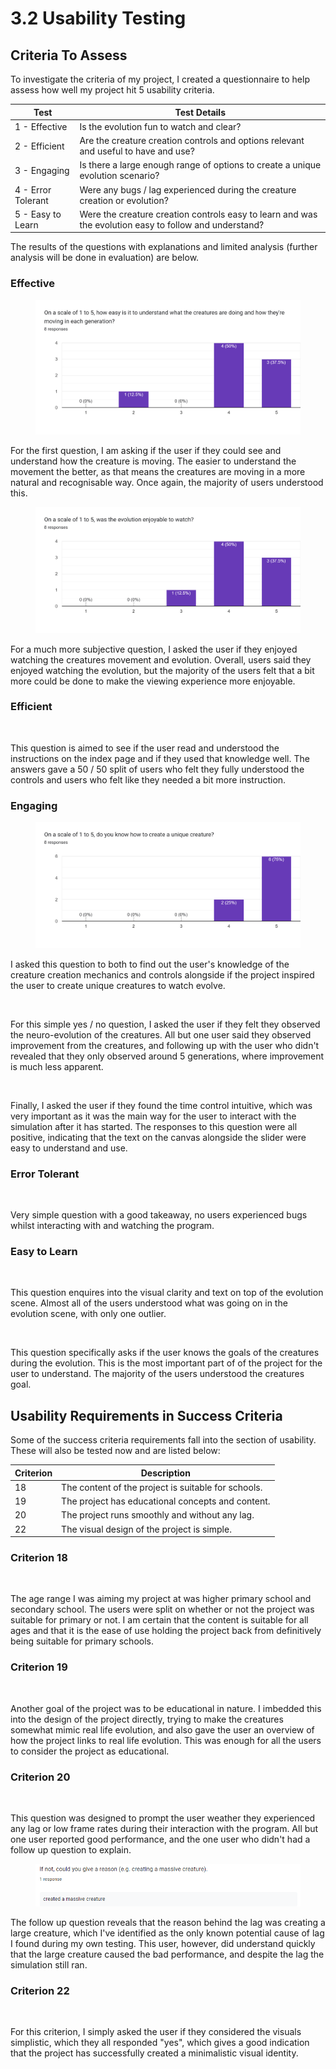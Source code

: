 # 3.2 Usability Testing

## Criteria To Assess

To investigate the criteria of my project, I created a questionnaire to help assess how well my project hit 5 usability criteria.

| Test               | Test Details                                                                                           |
| ------------------ | ------------------------------------------------------------------------------------------------------ |
| 1 - Effective      | Is the evolution fun to watch and clear?                                                               |
| 2 - Efficient      | Are the creature creation controls and options relevant and useful to have and use?                    |
| 3 - Engaging       | Is there a large enough range of options to create a unique evolution scenario?                        |
| 4 - Error Tolerant | Were any bugs / lag experienced during the creature creation or evolution?                             |
| 5 - Easy to Learn  | Were the creature creation controls easy to learn and was the evolution easy to follow and understand? |

The results of the questions with explanations and limited analysis (further analysis will be done in evaluation) are below.

### Effective

<figure><img src="../.gitbook/assets/image (5) (2).png" alt=""><figcaption></figcaption></figure>

For the first question, I am asking if the user if they could see and understand how the creature is moving. The easier to understand the movement the better, as that means the creatures are moving in a more natural and recognisable way. Once again, the majority of users understood this.

<figure><img src="../.gitbook/assets/image (2) (1) (3).png" alt=""><figcaption></figcaption></figure>

For a much more subjective question, I asked the user if they enjoyed watching the creatures movement and evolution. Overall, users said they enjoyed watching the evolution, but the majority of the users felt that a bit more could be done to make the viewing experience more enjoyable.

### Efficient

<figure><img src="https://lh6.googleusercontent.com/FrEfo4OsasKylstBHmSGzI0cPysKFoSK3D1KVvecGKA_GrHzw8K2pFdC25wvJpJ-X9mG11VjlgzQNSyhCXaAOts7JKPfyd8Ky547kS36IhCIleLsKn1p5ZEQBGlcl2pLPmTD3ms9bGb7WiVm6_Ikz2NcwswpTDXQlxXxdJUUZFNAb0qB7RRrViZt7g" alt=""><figcaption></figcaption></figure>

This question is aimed to see if the user read and understood the instructions on the index page and if they used that knowledge well. The answers gave a 50 / 50 split of users who felt they fully understood the controls and users who felt like they needed a bit more instruction.&#x20;

### Engaging

<figure><img src="../.gitbook/assets/image (17) (2).png" alt=""><figcaption></figcaption></figure>

I asked this question to both to find out the user's knowledge of the creature creation mechanics and controls alongside if the project inspired the user to create unique creatures to watch evolve.

<figure><img src="https://lh4.googleusercontent.com/VeOyifCeTv9qE4x0hqqhFcmW0qRX1LC9gMMIzYKi6pRGf-fAmtOoek8QrOeuA2lWXw4xGNfUSmrg0P3a98sM6wY8F1uXsJMi00-uCSl6gbqBzw6lUGwoYFX2SeM4sfIRJBryxwABQmjIxqLIWT4-Lrp0u4aA6vETcCKdkDjx66aNGRDdfRpeMhi-eA" alt=""><figcaption></figcaption></figure>

For this simple yes / no question, I asked the user if they felt they observed the neuro-evolution of the creatures. All but one user said they observed improvement from the creatures, and following up with the user who didn't revealed that they only observed around 5 generations, where improvement is much less apparent.

<figure><img src="https://lh3.googleusercontent.com/rEZb93z5OkYmJVhi6lv3hul4jzcrDHpJcnrlbS3dfPi83MiqPYwKLEIYU20LojL3jAZ7LQn5nOy6RY4f5Ro0t2M1fFhFeewVwWuKrXsni85G84wGdNRkG7vxRtH53nH36pC50DPo3qJMFUc6S1qMfi1PJMtN2100YQQJzGas_jHQH4kUoNlWXIA8IZoywQ" alt=""><figcaption></figcaption></figure>

Finally, I asked the user if they found the time control intuitive, which was very important as it was the main way for the user to interact with the simulation after it has started. The responses to this question were all positive, indicating that the text on the canvas alongside the slider were easy to understand and use.

### Error Tolerant

<figure><img src="https://lh5.googleusercontent.com/Y5ePryoyTNdsX8dWxHF4JsCT_Q1lIP9sRov_aDPkcZWiIU7zQ806ZQs3-Cxt3FIGo7hHBsD-mAdkFIEZdytFrEbVFFAm1mxOISUQCaTQt7Rse72-GfHx8QL7F7fGGvc6mJRX_X5LhMN9-A4khIsAC3YbznE_24Jq4OokqpDjfwlTrEgZdEKGJb1xBA" alt=""><figcaption></figcaption></figure>

Very simple question with a good takeaway, no users experienced bugs whilst interacting with and watching the program.

### Easy to Learn

<figure><img src="https://lh6.googleusercontent.com/vYpI0Sdn2Er-oiqYzifrr3zRqp7bRz-F3Z9xkDpy-uDVNex6PuAq7E1mHTtbxJ7xJkG2CVAFc5_DNnZRBKB7i5RSDHNPYB3s7FlmTx3U7NXZ_MG4qCPsa9R3J27rcYTuWB43c_4nr5aS4Eq65mRB_YUdjtl69hCNhEQ5oDsJtQRIIwQ2C4qHmX8nNA" alt=""><figcaption></figcaption></figure>

This question enquires into the visual clarity and text on top of the evolution scene. Almost all of the users understood what was going on in the evolution scene, with only one outlier.

<figure><img src="https://lh4.googleusercontent.com/yFApwnpo9f3QNAKGkZRENE8BvRVGd_y2z-JLmtR2XTtNcL2OVWr3Kq3MZEhXdAwmIBoTLo95HRsNrbEf3EjwsfFru4Di7gtlBsg5g4RDNhcc-a8t6KOBjOMw7coov1tyb7P3lPVsRbIF3iJDNKNc7s1rXJIi1W2-11WYO2tlI7qhh5QtMNEja35UaQ" alt=""><figcaption></figcaption></figure>

This question specifically asks if the user knows the goals of the creatures during the evolution. This is the most important part of of the project for the user to understand. The majority of the users understood the creatures goal.

## Usability Requirements in Success Criteria

Some of the success criteria requirements fall into the section of usability. These will also be tested now and are listed below:

| Criterion | Description                                         |
| --------- | --------------------------------------------------- |
| 18        | The content of the project is suitable for schools. |
| 19        | The project has educational concepts and content.   |
| 20        | The project runs smoothly and without any lag.      |
| 22        | The visual design of the project is simple.         |

### Criterion 18

<figure><img src="https://lh5.googleusercontent.com/f4yAhVsbUuyB3NXb31Kcytck0FPfXegMuXcXkKCkyzIjj_y4XMJ0X6CBhFbRH0vNs-2MDi1f9MHVTsRFOhOSKwK40KztE5EzCkfc2nPEMYLkTu5jWuL8XTTqWcIeZuH8GjuzRzkCW9D_O0NrgHA0ud4t_fUqfo5zEy3XGz99ZdiltXgZeZRPdkIiGA" alt=""><figcaption></figcaption></figure>

The age range I was aiming my project at was higher primary school and secondary school. The users were split on whether or not the project was suitable for primary or not. I am certain that the content is suitable for all ages and that it is the ease of use holding the project back from definitively being suitable for primary schools.

### Criterion 19

<figure><img src="https://lh5.googleusercontent.com/rBPgD5Ao_ZzEyQVXBDZtNLLIB9D6jEV9X_sVdeetqFjK7v6rQNRYhboxluPbSSYhIn0n0S7vfnfXuSD9JL1Wf8QWMS67LBbmKmqftydDy-OZG1pcRd3SwLxYe9QWfasNAva8p2yLjARMp6bL6tEI2Wtf-uMIZV2L_Lhw4Bwg7kFe-4S-8hrHKEoEjA" alt=""><figcaption></figcaption></figure>

Another goal of the project was to be educational in nature. I imbedded this into the design of the project directly, trying to make the creatures somewhat mimic real life evolution, and also gave the user an overview of how the project links to real life evolution. This was enough for all the users to consider the project as educational.

### Criterion 20

<figure><img src="https://lh6.googleusercontent.com/CZXTdmSOsX8b-yZY5ioBgTxH2kCybmrfthLWJ-NH0QFIiKwv7Ib1OuAeCxqgdFtDwKm8KzdgzrlCAfmJBLNQJFZTl6stIj6T4gDSm6fJluqEB-mpIJzFtyG6bfZuG_AiZhrG7fapK4Hf4_P7mgda-EQ-4Yc8bhMydp8YGBLG31UQrpujnbLl5FpOIw" alt=""><figcaption></figcaption></figure>

This question was designed to prompt the user weather they experienced any lag or low frame rates during their interaction with the program. All but one user reported good performance, and the one user who didn't had a follow up question to explain.

<figure><img src="../.gitbook/assets/image (5) (1).png" alt=""><figcaption></figcaption></figure>

The follow up question reveals that the reason behind the lag was creating a large creature, which I've identified as the only known potential cause of lag I found during my own testing. This user, however, did understand quickly that the large creature caused the bad performance, and despite the lag the simulation still ran.

### Criterion 22

<figure><img src="https://lh3.googleusercontent.com/_lt01j1AvQshUmZdd8_G5IDCHGwTP2bgyM4g-fw1Abb4S-sWdZnwfjeJA5G7exDzwvaZ2o12OPhTmU_DHopU2ONV3D4R4RnrycgD3r79rlGUaiUwvlLXBmHtCpFgA2anKOanairEq4loDFgWwXSSSL022WT26gv5G_YwA_9-NTbEAuAu5eL1MFtzNQ" alt=""><figcaption></figcaption></figure>

For this criterion, I simply asked the user if they considered the visuals simplistic, which they all responded "yes", which gives a good indication that the project has successfully created a minimalistic visual identity.
